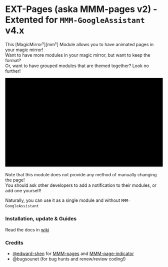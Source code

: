 # EXT-Pages (aska MMM-pages v2) - Extented for `MMM-GoogleAssistant` v4.x

This [MagicMirror²][mm²] Module allows you to have animated pages in your magic mirror!<br>
Want to have more modules in your magic mirror, but want to keep the format?<br>
Or, want to have grouped modules that are themed together? Look no further!<br>

![Example](example.webp)

Note that this module does not provide any method of manually changing the page!<br>
You should ask other developers to add a notification to their modules, or add
one yourself!

Naturally, you can use it as a single module and without `MMM-GoogleAssistant`

### Installation, update & Guides
Read the docs in [wiki](https://wiki.bugsounet.fr/en/EXT-Pages)

### Credits
 * [@edward-shen](https://github.com/edward-shen) for [MMM-pages](https://github.com/edward-shen/MMM-pages) and [MMM-page-indicator](https://github.com/edward-shen/MMM-page-indicator)
 * @bugsounet (for bug hunts and renew/review coding!)
